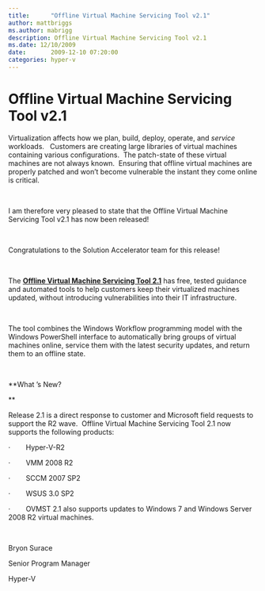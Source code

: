 ```yaml
---
title:      "Offline Virtual Machine Servicing Tool v2.1"
author: mattbriggs
ms.author: mabrigg
description: Offline Virtual Machine Servicing Tool v2.1
ms.date: 12/10/2009
date:       2009-12-10 07:20:00
categories: hyper-v
---
```

# Offline Virtual Machine Servicing Tool v2.1

Virtualization affects how we plan, build, deploy, operate, and _service_ workloads.   Customers are creating large libraries of virtual machines containing various configurations.  The patch-state of these virtual machines are not always known.  Ensuring that offline virtual machines are properly patched and won’t become vulnerable the instant they come online is critical. 

 

I am therefore very pleased to state that the Offline Virtual Machine Servicing Tool v2.1 has now been released! 

 

Congratulations to the Solution Accelerator team for this release! 

 

The **[Offline Virtual Machine Servicing Tool 2.1](https://technet.microsoft.com/library/cc501231.aspx)** has free, tested guidance and automated tools to help customers keep their virtualized machines updated, without introducing vulnerabilities into their IT infrastructure.   

 

The tool combines the Windows Workflow programming model with the Windows PowerShell interface to automatically bring groups of virtual machines online, service them with the latest security updates, and return them to an offline state. 

 

 **What ’s New?

**

Release 2.1 is a direct response to customer and Microsoft field requests to support the R2 wave.  Offline Virtual Machine Servicing Tool 2.1 now supports the following products:

·        Hyper-V-R2

·        VMM 2008 R2

·        SCCM 2007 SP2

·        WSUS 3.0 SP2 

·        OVMST 2.1 also supports updates to Windows 7 and Windows Server 2008 R2 virtual machines.   

 

Bryon Surace

Senior Program Manager

Hyper-V
